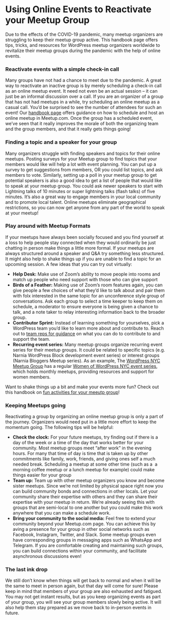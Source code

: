 # Using Online Events to Reactivate your Meetup Group

Due to the effects of the COVID-19 pandemic, many meetup organizers are struggling to keep their meetup group active. This handbook page offers tips, tricks, and resources for WordPress meetup organizers worldwide to revitalize their meetup groups during the pandemic with the help of online events. 

### Reactivate events with a simple check-in call

Many groups have not had a chance to meet due to the pandemic. A great way to reactivate an inactive group is by merely scheduling a check-in call as an online meetup event. It need not even be an actual session – it can just be an informal discussion over a call. If you are an organizer of a group that has not had meetups in a while, try scheduling an online meetup as a casual call. You’d be surprised to see the number of attendees for such an event! Our [handbook page](https://make.wordpress.org/community/handbook/virtual-events/tools-for-running-a-virtual-event/) offers guidance on how to schedule and host an online meetup in Meetup.com. Once the group has a scheduled event, we’ve seen that it really improves the morale of both the organizing team and the group members, and that it really gets things going!

### Finding a topic and a speaker for your group

Many organizers struggle with finding speakers and topics for their online meetups. Posting surveys for your Meetup group to find topics that your members would like will help a lot with event planning. You can put up a survey to get suggestions from members, OR you could list topics, and ask members to vote. Similarly, setting up a poll in your meetup group to get potential speakers is also a good idea to get a list of people that would like to speak at your meetup group. You could ask newer speakers to start with Lightning talks of 10 minutes or super lightning talks (flash talks) of five minutes. It’s also a great way to engage members in your local community and to promote local talent. Online meetups eliminate geographical restrictions, so you can now get anyone from any part of the world to speak at your meetup!

### Play around with Meetup Formats

If your meetups have always been socially focused and you find yourself at a loss to help people stay connected when they would ordinarily be just chatting in person make things a little more formal. If your meetups are always structured around a speaker and Q&A try something less structured. It might also help to shake things up if you are unable to find a topic for an upcoming session. A few ideas that you can try out virtually:

*   **Help Desk:** Make use of Zoom’s ability to move people into rooms and match up people who need support with those who can give support
*   **Birds of a Feather:** Making use of Zoom’s room features again, you can give people a few choices of what they’d like to talk about and pair them with folx interested in the same topic for an unconference style group of conversations. Ask each group to select a time keeper to keep them on schedule, a moderator to ensure everyone is being given a chance to talk, and a note taker to relay interesting information back to the broader group.
*   **Contributor Sprint:** Instead of learning something for yourselves, pick a WordPress team you’d like to learn more about and contribute to. Reach out to [team reps for guidance](https://make.wordpress.org/updates/team-reps/) on what you can do to contribute to and support the team.
*   **Recurring event series:** Many meetup groups organize recurring event series for their meetup groups. It could be related to specific topics (e.g. Narnia WordPress Block development event series) or interest groups (Narnia Bloggers Meetup series). As an example, The [WordPress NYC Meetup Group](https://www.meetup.com/WordPressNYC/) has a regular [Women of WordPress NYC event series](https://www.meetup.com/WordPressNYC/events/271253412/), which holds monthly meetups, providing resources and support for women members.

Want to shake things up a bit and make your events more fun? Check out this handbook on [fun activities for your meeutp group](https://make.wordpress.org/community/handbook/virtual-events/online-meetup-guidelines/how-can-i-bring-more-energy-to-an-online-event/)!

### Keeping Meetups going

Reactivating a group by organizing an online meetup group is only a part of the journey. Organizers would need put in a little more effort to keep the momentum going. The following tips will be helpful:

*   **Check the clock:** For your future meetups, try finding out if there is a day of the week or a time of the day that works better for your community. Most meetup groups meet “after work” in the evening hours. For many that time of day is time that is taken up by other commitments like family, work, friends, and giving ones self a much needed break. Scheduling a meetup at some other time (such as a  a morning coffee meetup or a lunch meetup for example) could make things easier for your group
*   **Team up:** Team up with other meetup organizers you know and become sister meetups. Since we’re not limited by physical space right now you can build community bonds and connections in other locals. Let your community share their expertise with others and they can share their expertise with your meetup in return. We’re already seeing this with groups that are semi-local to one another but you could make this work anywhere that you can make a schedule work.
*   **Bring your community to the social media:** Feel free to extend your community beyond your Meetup.com page. You can achieve this by aving a presence for your group in other social networks such as Facebook, Instagram, Twitter, and Slack. Some meetup groups even have corresponding groups in messaging apps such as WhatsApp and Telegram. If you are comfortable creating and maintaining such groups, you can build connections within your community, and facilitate asynchronous discussions even!

### The last ink drop

We still don’t know when things will get back to normal and when it will be the same to meet in person again, but that day will come for sure! Please keep in mind that members of your group are also exhausted and fatigued. You may not get instant results, but as you keep organizing events as part of your group, you will see your group members slowly being active. It will also help them stay prepared as we move back to in-person events in future.

<!--
*   [To-do](# "To-do")
-->
